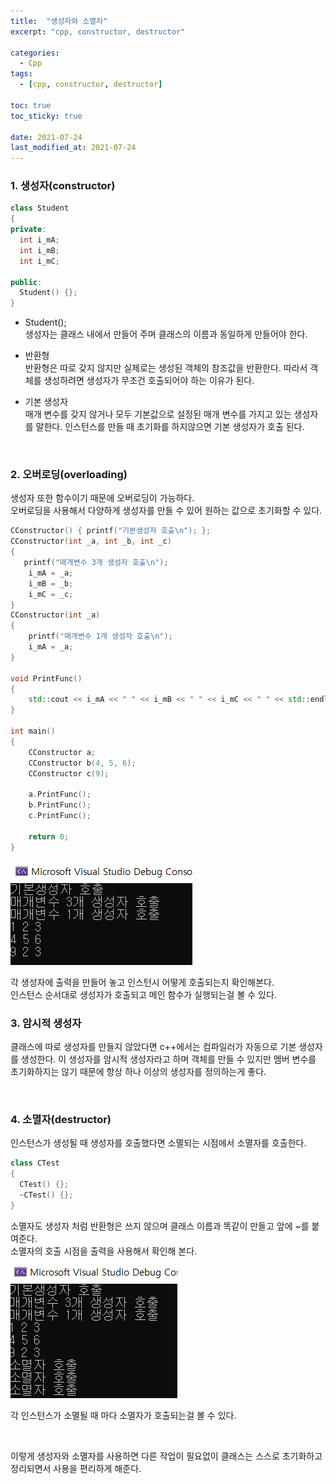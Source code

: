 ```yaml
---
title:  "생성자와 소멸자"
excerpt: "cpp, constructor, destructor"

categories:
  - Cpp
tags:
  - [cpp, constructor, destructor]

toc: true
toc_sticky: true
 
date: 2021-07-24
last_modified_at: 2021-07-24
---  
```


### 1. 생성자(constructor)
```cpp
class Student
{
private:
  int i_mA;
  int i_mB;
  int i_mC;

public:
  Student() {};
}
```
* Student();  
생성자는 클래스 내에서 만들어 주며 클래스의 이름과 동일하게 만들어야 한다.  

* 반환형   
반환형은 따로 갖지 않지만 실제로는 생성된 객체의 참조값을 반환한다. 따라서 객체를 생성하려면 생성자가 무조건 호출되어야 하는 이유가 된다.

* 기본 생성자  
매개 변수를 갖지 않거나 모두 기본값으로 설정된 매개 변수를 가지고 있는 생성자를 말한다. 인스턴스를 만들 때 초기화를 하지않으면 기본 생성자가 호출 된다. 

<br/>

### 2. 오버로딩(overloading)
생성자 또한 함수이기 때문에 오버로딩이 가능하다.  
오버로딩을 사용해서 다양하게 생성자를 만들 수 있어 원하는 값으로 초기화할 수 있다.

```cpp
CConstructor() { printf("기본생성자 호출\n"); };
CConstructor(int _a, int _b, int _c)
{
   printf("매개변수 3개 생성자 호출\n");
    i_mA = _a;
    i_mB = _b;
    i_mC = _c;
}
CConstructor(int _a)
{
    printf("매개변수 1개 생성자 호출\n");
    i_mA = _a;
}

void PrintFunc()
{
    std::cout << i_mA << " " << i_mB << " " << i_mC << " " << std::endl;
}

int main()
{
    CConstructor a;
    CConstructor b(4, 5, 6);
    CConstructor c(9);

    a.PrintFunc();
    b.PrintFunc();
    c.PrintFunc();

	return 0;
}
```

![instance](/assets/images/20210724_Posting/1.png)  


각 생성자에 출력을 만들어 놓고 인스턴시 어떻게 호출되는지 확인해본다.  
인스턴스 순서대로 생성자가 호출되고 메인 함수가 실행되는걸 볼 수 있다.  

### 3. 암시적 생성자
클래스에 따로 생성자를 만들지 않았다면 c++에서는 컴파일러가 자동으로 기본 생성자를 생성한다. 이 생성자를 암시적 생성자라고 하며 객체를 만들 수 있지만 멤버 변수를 초기화하지는 않기 때문에 항상 하나 이상의 생성자를 정의하는게 좋다.  


<br/>

### 4. 소멸자(destructor)
인스턴스가 생성될 때 생성자를 호출했다면 소멸되는 시점에서 소멸자를 호출한다. 

```cpp
class CTest
{
  CTest() {};
  ~CTest() {};
}
```

소멸자도 생성자 처럼 반환형은 쓰지 않으며 클래스 이름과 똑같이 만들고 앞에 ~를 붙여준다.  
소멸자의 호출 시점을 출력을 사용해서 확인해 본다.

![instance](/assets/images/20210724_Posting/2.png)  

각 인스턴스가 소멸될 때 마다 소멸자가 호출되는걸 볼 수 있다.


<br/>

이렇게 생성자와 소멸자를 사용하면 다른 작업이 필요없이 클래스는 스스로 초기화하고 정리되면서 사용을 편리하게 해준다.